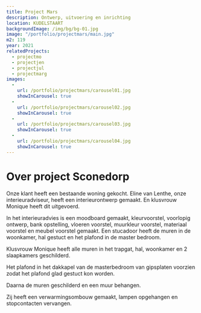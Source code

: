 ```yaml
---
title: Project Mars
description: Ontwerp, uitvoering en inrichting
location: KUDELSTAART
backgroundImage: /img/bg/bg-01.jpg
image: "/portfolio/projectmars/main.jpg"
m2: 119
year: 2021
relatedProjects:
  - projectmo
  - projectjen
  - projectjul
  - projectmarg
images:
  -
    url: /portfolio/projectmars/carousel01.jpg
    showInCarousel: true
  -
    url: /portfolio/projectmars/carousel02.jpg
    showInCarousel: true
  -
    url: /portfolio/projectmars/carousel03.jpg
    showInCarousel: true
  -
    url: /portfolio/projectmars/carousel04.jpg
    showInCarousel: true
---
```

# Over project Sconedorp

Onze klant heeft een bestaande woning gekocht. Eline van Lenthe, onze interieuradviseur, heeft een interieurontwerp gemaakt. En klusvrouw Monique heeft dit uitgevoerd.

In het interieuradvies is een moodboard gemaakt, kleurvoorstel, voorlopig ontwerp, bank opstelling, vloeren voorstel, muurkleur voorstel, materiaal voorstel en meubel voorstel gemaakt. Een stucadoor heeft de muren in de woonkamer, hal gestuct en het plafond in de master bedroom. 

Klusvrouw Monique heeft alle muren in het trapgat, hal, woonkamer en 2 slaapkamers geschilderd. 

Het plafond in het dakkapel van de masterbedroom van gipsplaten voorzien zodat het plafond glad gestuct kon worden.

Daarna de muren geschilderd en een muur behangen.

Zij heeft een verwarmingsombouw gemaakt, lampen opgehangen en stopcontacten vervangen.